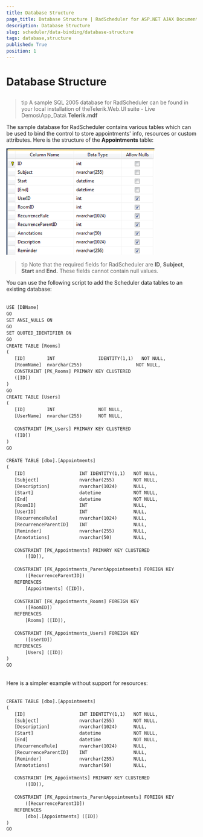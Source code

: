 ```yaml
---
title: Database Structure
page_title: Database Structure | RadScheduler for ASP.NET AJAX Documentation
description: Database Structure
slug: scheduler/data-binding/database-structure
tags: database,structure
published: True
position: 1
---
```


# Database Structure



## 

>tip A sample SQL 2005 database for RadScheduler can be found in your local installation of theTelerik.Web.UI suite - Live Demos\App_Data\ **Telerik.mdf** 
>


The sample database for RadScheduler contains various tables which can be used to bind the control to store appointments' info, resources or custom attributes. Here is the structure of the **Appointments** table:

![appointments table](images/scheduler_appointmentstable.png)



>tip Note that the required fields for RadScheduler are **ID**, **Subject**, **Start** and **End.** These fields cannot contain null values.
>


You can use the following script to add the Scheduler data tables to an existing database:

````XML
	
USE [DBName]
GO
SET ANSI_NULLS ON
GO
SET QUOTED_IDENTIFIER ON
GO
CREATE TABLE [Rooms]
(
   [ID]        INT                IDENTITY(1,1)   NOT NULL,
   [RoomName]  nvarchar(255)                    NOT NULL,
   CONSTRAINT [PK_Rooms] PRIMARY KEY CLUSTERED
   ([ID])
)
GO
CREATE TABLE [Users]
(
   [ID]        INT                NOT NULL,
   [UserName]  nvarchar(255)      NOT NULL,

   CONSTRAINT [PK_Users] PRIMARY KEY CLUSTERED
   ([ID])
)
GO

CREATE TABLE [dbo].[Appointments]  
(  
   [ID]                    INT IDENTITY(1,1)   NOT NULL,  
   [Subject]               nvarchar(255)       NOT NULL,  
   [Description]           nvarchar(1024)      NULL,  
   [Start]                 datetime            NOT NULL,  
   [End]                   datetime            NOT NULL,
   [RoomID]                INT                 NULL,
   [UserID]                INT                 NULL,
   [RecurrenceRule]        nvarchar(1024)      NULL,  
   [RecurrenceParentID]    INT                 NULL,  
   [Reminder]              nvarchar(255)       NULL,  
   [Annotations]           nvarchar(50)        NULL,  

   CONSTRAINT [PK_Appointments] PRIMARY KEY CLUSTERED   
	   ([ID]),  

   CONSTRAINT [FK_Appointments_ParentAppointments] FOREIGN KEY  
	   ([RecurrenceParentID])  
   REFERENCES  
	   [Appointments] ([ID]),

   CONSTRAINT [FK_Appointments_Rooms] FOREIGN KEY  
	   ([RoomID])  
   REFERENCES  
	   [Rooms] ([ID]),

   CONSTRAINT [FK_Appointments_Users] FOREIGN KEY  
	   ([UserID])  
   REFERENCES  
	   [Users] ([ID])  
)  
GO 
	
````



Here is a simpler example without support for resources:

````XML
	     
CREATE TABLE [dbo].[Appointments]   
(   
   [ID]                    INT IDENTITY(1,1)   NOT NULL,   
   [Subject]               nvarchar(255)       NOT NULL,   
   [Description]           nvarchar(1024)      NULL,  
   [Start]                 datetime            NOT NULL,   
   [End]                   datetime            NOT NULL,   
   [RecurrenceRule]        nvarchar(1024)      NULL,   
   [RecurrenceParentID]    INT                 NULL,   
   [Reminder]              nvarchar(255)       NULL,  
   [Annotations]           nvarchar(50)        NULL,   
 
   CONSTRAINT [PK_Appointments] PRIMARY KEY CLUSTERED    
	   ([ID]),   
 
   CONSTRAINT [FK_Appointments_ParentAppointments] FOREIGN KEY   
	   ([RecurrenceParentID])   
   REFERENCES   
	   [dbo].[Appointments] ([ID])   
)   
GO    
			
````


